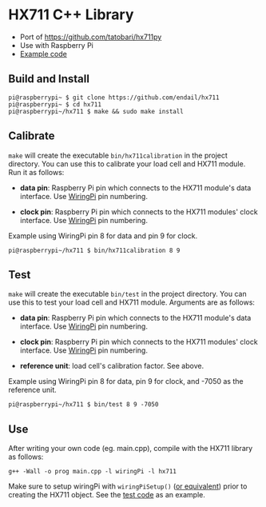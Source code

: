 # HX711 C++ Library

- Port of https://github.com/tatobari/hx711py
- Use with Raspberry Pi
- [Example code](https://github.com/endail/hx711/blob/master/src/test.cpp)

## Build and Install

```shell
pi@raspberrypi~ $ git clone https://github.com/endail/hx711
pi@raspberrypi~ $ cd hx711
pi@raspberrypi~/hx711 $ make && sudo make install
```

## Calibrate

`make` will create the executable `bin/hx711calibration` in the project directory. You can use this to calibrate your load cell and HX711 module. Run it as follows:

- **data pin**: Raspberry Pi pin which connects to the HX711 module's data interface. Use [WiringPi](https://pinout.xyz/pinout/wiringpi) pin numbering.

- **clock pin**: Raspberry Pi pin which connects to the HX711 modules' clock interface. Use [WiringPi](https://pinout.xyz/pinout/wiringpi) pin numbering.

Example using WiringPi pin 8 for data and pin 9 for clock.

```shell
pi@raspberrypi~/hx711 $ bin/hx711calibration 8 9
```

## Test

`make` will create the executable `bin/test` in the project directory. You can use this to test your load cell and HX711 module. Arguments are as follows:

- **data pin**: Raspberry Pi pin which connects to the HX711 module's data interface. Use [WiringPi](https://pinout.xyz/pinout/wiringpi) pin numbering.

- **clock pin**: Raspberry Pi pin which connects to the HX711 modules' clock interface. Use [WiringPi](https://pinout.xyz/pinout/wiringpi) pin numbering.

- **reference unit**: load cell's calibration factor. See above.

Example using WiringPi pin 8 for data, pin 9 for clock, and -7050 as the reference unit.

```shell
pi@raspberrypi~/hx711 $ bin/test 8 9 -7050
```

## Use

After writing your own code (eg. main.cpp), compile with the HX711 library as follows:

```shell
g++ -Wall -o prog main.cpp -l wiringPi -l hx711
```

Make sure to setup wiringPi with `wiringPiSetup()` ([or equivalent](http://wiringpi.com/reference/setup/)) prior to creating the HX711 object. See the [test code](https://github.com/endail/hx711/blob/master/src/test.cpp#L45) as an example.
